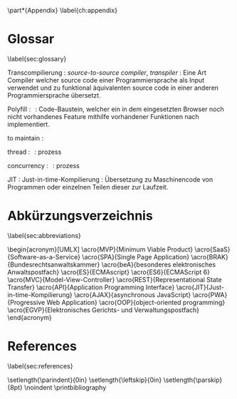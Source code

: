 \part*{Appendix}
\label{ch:appendix}



# Glossar
\label{sec:glossary}

Transcompilierung
  : *source-to-source compiler*, *transpiler*
  : Eine Art Compiler welcher source code einer Programmiersprache als Input verwendet und zu funktional äquivalenten source code in einer anderen Programmiersprache übersetzt.

Polyfill
  : $\,$
  : Code-Baustein, welcher ein in dem eingesetzten Browser noch nicht vorhandenes Feature mithilfe vorhandener Funktionen nach implementiert.

to maintain
  : $\,$

thread
  : $\,$
  : prozess

concurrency
  : $\,$
  : prozess

JIT
  : Just-in-time-Kompilierung
  : Übersetzung zu Maschinencode von Programmen oder einzelnen Teilen dieser zur Laufzeit.


# Abkürzungsverzeichnis
\label{sec:abbreviations}

\begin{acronym}[UMLX]
  \acro{MVP}{Minimum Viable Product}
  \acro{SaaS}{Software-as-a-Service}
  \acro{SPA}{Single Page Application}
  \acro{BRAK}{Bundesrechtsanwaltskammer}
  \acro{beA}{besonderes elektronisches Anwaltspostfach}
  \acro{ES}{ECMAscript}
  \acro{ES6}{ECMAScript 6}
  \acro{MVC}{Model-View-Controller}
  \acro{REST}{Representational State Transfer}
  \acro{API}{Application Programming Interface}
  \acro{JIT}{Just-in-time-Kompilierung}
  \acro{AJAX}{asynchronous JavaScript}
  \acro{PWA}{Progressive Web Application}
  \acro{OOP}{object-oriented programming}
  \acro{EGVP}{Elektronisches Gerichts- und Verwaltungspostfach}
\end{acronym}



# References
\label{sec:references}

<!-- \raggedright -->
\setlength{\parindent}{0in}
\setlength{\leftskip}{0in}
\setlength{\parskip}{8pt}
\noindent
\printbibliography
